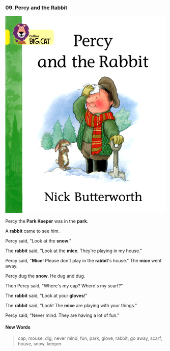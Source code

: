 ### 09. Percy and the Rabbit

![logo](./09.Percy-and-the-Rabbit.jpg)

Percy the **Park Keeper** was in the **park**.

A **rabbit** came to see him.

Percy said, "Look at the **snow**."

The **rabbit** said, "Look at the **mice**. They're playing in my house."

Percy said, "**Mice**! Please don't play in the **rabbit**'s house." The **mice** went away.

Percy dug the **snow**. He dug and dug.

Then Percy said, "Where's my cap? Where's my scarf?"

The **rabbit** said, "Look at your **gloves**!"

The **rabbit** said, "Look! The **mice** are playing with your things."

Percy said, "Never mind. They are having a lot of fun."


#### New Words

> cap, mouse, dig, never mind, fun, park, glove, rabbit, go away, scarf, house, snow, keeper
